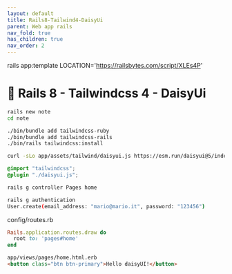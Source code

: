 ```yaml
---
layout: default
title: Rails8-Tailwind4-DaisyUi
parent: Web app rails
nav_fold: true
has_children: true
nav_order: 2
---
```



rails app:template LOCATION='https://railsbytes.com/script/XLEs4P'

# 🚀  Rails 8 - Tailwindcss 4 - DaisyUi

```sh
rails new note
cd note
```

```sh
./bin/bundle add tailwindcss-ruby
./bin/bundle add tailwindcss-rails
./bin/rails tailwindcss:install

```


```sh
curl -sLo app/assets/tailwind/daisyui.js https://esm.run/daisyui@5/index.js

```


```css
@import "tailwindcss";
@plugin "./daisyui.js";
```


```sh
rails g controller Pages home

rails g authentication
User.create(email_address: "mario@mario.it", password: "123456")

```

config/routes.rb
```rb
Rails.application.routes.draw do
  root to: 'pages#home'
end
```


```html
app/views/pages/home.html.erb
<button class="btn btn-primary">Hello daisyUI!</button>
```

